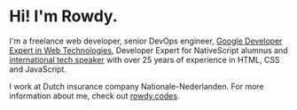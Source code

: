 # Hi! I'm Rowdy.

I'm a freelance web developer, senior DevOps engineer, [Google Developer Expert in Web Technologies](https://g.dev/rowdy), Developer Expert for NativeScript alumnus and [international tech speaker](https://rowdy.codes/speaking/) with over 25 years of experience in HTML, CSS and JavaScript.

I work at Dutch insurance company Nationale-Nederlanden. For more information about me, check out [rowdy.codes](https://rowdy.codes).

